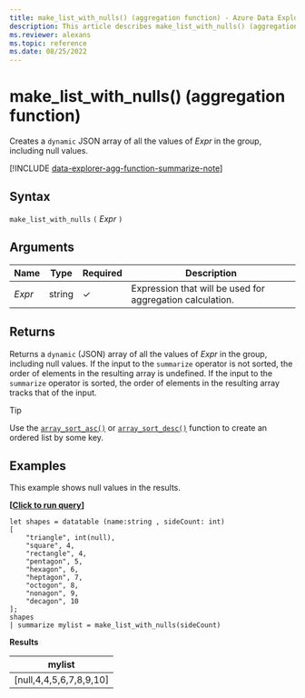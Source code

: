 ```yaml
---
title: make_list_with_nulls() (aggregation function) - Azure Data Explorer
description: This article describes make_list_with_nulls() (aggregation function) in Azure Data Explorer.
ms.reviewer: alexans
ms.topic: reference
ms.date: 08/25/2022
---
```

# make_list_with_nulls() (aggregation function)

Creates a `dynamic` JSON array of all the values of *Expr* in the group, including null values.

[!INCLUDE [data-explorer-agg-function-summarize-note](../../includes/data-explorer-agg-function-summarize-note.md)]

## Syntax

`make_list_with_nulls` `(` *Expr* `)`

## Arguments

| Name | Type | Required | Description |
|--|--|--|--|
| *Expr* | string | &check; | Expression that will be used for aggregation calculation. |

## Returns

Returns a `dynamic` (JSON) array of all the values of *Expr* in the group, including null values.
If the input to the `summarize` operator is not sorted, the order of elements in the resulting array is undefined.
If the input to the `summarize` operator is sorted, the order of elements in the resulting array tracks that of the input.

> [!TIP]
> Use the [`array_sort_asc()`](./arraysortascfunction.md) or [`array_sort_desc()`](./arraysortdescfunction.md) function to create an ordered list by some key.

## Examples

This example shows null values in the results.

**\[**[**Click to run query**](https://dataexplorer.azure.com/clusters/help/databases/Samples?query=H4sIAAAAAAAAAz3PywqDMBAF0H2+YnCl4KKFPi1d9TNKkVQHDU0mNhnpg358E4xmNuHcu7kaGXwvB/RwhlZyuLtGyEkarDw7RR2U4FWLFzsSV6CIC3EVEF4WYkmdxqyMnNOodVFOkX+O0sVgk8Bhw3N5tgGJZWcp0DZRj+8ku0WGubRPZBu2kxySkKXUOSZpsUmyXonbSUwjxQ/8aIx06otgPlp5DruNfGAd//VLcV/HHT5fNhd/aMS6MiQBAAA=)**\]**

```kusto
let shapes = datatable (name:string , sideCount: int)
[
    "triangle", int(null),
    "square", 4,
    "rectangle", 4,
    "pentagon", 5,
    "hexagon", 6,
    "heptagon", 7,
    "octogon", 8,
    "nonagon", 9,
    "decagon", 10
];
shapes
| summarize mylist = make_list_with_nulls(sideCount)
```

**Results**

| mylist |
| ------ |
| [null,4,4,5,6,7,8,9,10] |
